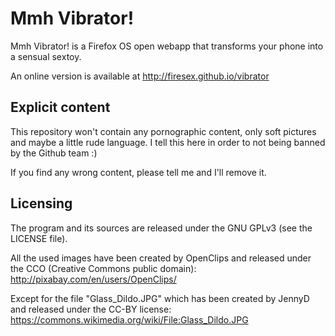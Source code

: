 Mmh Vibrator!
=============

Mmh Vibrator! is a Firefox OS open webapp that transforms your phone into a sensual sextoy.

An online version is available at http://firesex.github.io/vibrator

Explicit content
----------------

This repository won't contain any pornographic content, only soft pictures and maybe a little rude language. I tell this here in order to not being banned by the Github team :)

If you find any wrong content, please tell me and I'll remove it.

Licensing
---------

The program and its sources are released under the GNU GPLv3 (see the LICENSE file).

All the used images have been created by OpenClips and released under the CCO (Creative Commons public domain):
http://pixabay.com/en/users/OpenClips/

Except for the file "Glass_Dildo.JPG" which has been created by JennyD and released under the CC-BY license: 
https://commons.wikimedia.org/wiki/File:Glass_Dildo.JPG

